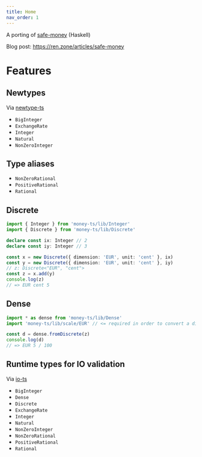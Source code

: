 ```yaml
---
title: Home
nav_order: 1
---
```


A porting of [safe-money](https://github.com/k0001/safe-money) (Haskell)

Blog post: https://ren.zone/articles/safe-money

# Features

## Newtypes

Via [newtype-ts](https://github.com/gcanti/newtype-ts)

- `BigInteger`
- `ExchangeRate`
- `Integer`
- `Natural`
- `NonZeroInteger`

## Type aliases

- `NonZeroRational`
- `PositiveRational`
- `Rational`

## Discrete

```ts
import { Integer } from 'money-ts/lib/Integer'
import { Discrete } from 'money-ts/lib/Discrete'

declare const ix: Integer // 2
declare const iy: Integer // 3

const x = new Discrete({ dimension: 'EUR', unit: 'cent' }, ix)
const y = new Discrete({ dimension: 'EUR', unit: 'cent' }, iy)
// z: Discrete<"EUR", "cent">
const z = x.add(y)
console.log(z)
// => EUR cent 5
```

## Dense

```ts
import * as dense from 'money-ts/lib/Dense'
import 'money-ts/lib/scale/EUR' // <= required in order to convert a discrete to a dense

const d = dense.fromDiscrete(z)
console.log(d)
// => EUR 5 / 100
```

## Runtime types for IO validation

Via [io-ts](https://github.com/gcanti/io-ts)

- `BigInteger`
- `Dense`
- `Discrete`
- `ExchangeRate`
- `Integer`
- `Natural`
- `NonZeroInteger`
- `NonZeroRational`
- `PositiveRational`
- `Rational`
